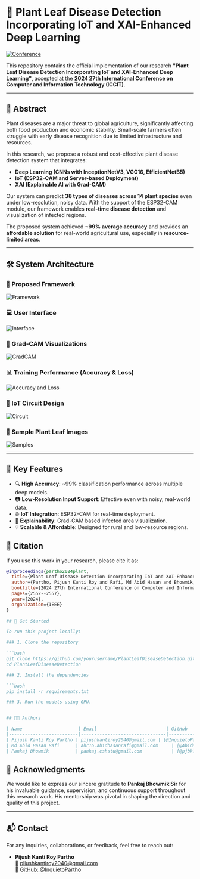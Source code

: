 # 🌿 Plant Leaf Disease Detection Incorporating IoT and XAI-Enhanced Deep Learning

[![Conference](https://img.shields.io/badge/ICCIT-2024-orange)](https://ieeexplore.ieee.org/abstract/document/11021966)

This repository contains the official implementation of our research **"Plant Leaf Disease Detection Incorporating IoT and XAI-Enhanced Deep Learning"**, accepted at the **2024 27th International Conference on Computer and Information Technology (ICCIT)**.

---

## 📄 Abstract

Plant diseases are a major threat to global agriculture, significantly affecting both food production and economic stability. Small-scale farmers often struggle with early disease recognition due to limited infrastructure and resources.

In this research, we propose a robust and cost-effective plant disease detection system that integrates:

- **Deep Learning (CNNs with InceptionNetV3, VGG16, EfficientNetB5)**
- **IoT (ESP32-CAM and Server-based Deployment)**
- **XAI (Explainable AI with Grad-CAM)**

Our system can predict **38 types of diseases across 14 plant species** even under low-resolution, noisy data. With the support of the ESP32-CAM module, our framework enables **real-time disease detection** and visualization of infected regions.

The proposed system achieved **~99% average accuracy** and provides an **affordable solution** for real-world agricultural use, especially in **resource-limited areas**.

---

## 🛠️ System Architecture

### 🔧 Proposed Framework

![Framework](Paper_images/framework.png)

### 💻 User Interface

![Interface](Paper_images/interface.png)

### 🧠 Grad-CAM Visualizations

![GradCAM](Paper_images/gradcam.png)

### 📊 Training Performance (Accuracy & Loss)

![Accuracy and Loss](Paper_images/Accuracy_Loss_CNN.png)

### 📡 IoT Circuit Design

![Circuit](Paper_images/CKT%20Graph_1.png)

### 🌱 Sample Plant Leaf Images

![Samples](Paper_images/sample.png)

---

## 🧪 Key Features

- 🔍 **High Accuracy**: ~99% classification performance across multiple deep models.
- 📷 **Low-Resolution Input Support**: Effective even with noisy, real-world data.
- 🌐 **IoT Integration**: ESP32-CAM for real-time deployment.
- 🧠 **Explainability**: Grad-CAM based infected area visualization.
- 💡 **Scalable & Affordable**: Designed for rural and low-resource regions.

## 🔗 Citation

If you use this work in your research, please cite it as:

````bibtex
@inproceedings{partho2024plant,
  title={Plant Leaf Disease Detection Incorporating IoT and XAI-Enhanced Deep Learning},
  author={Partho, Pijush Kanti Roy and Rafi, Md Abid Hasan and Bhowmik, Pankaj},
  booktitle={2024 27th International Conference on Computer and Information Technology (ICCIT)},
  pages={2552--2557},
  year={2024},
  organization={IEEE}
}

## 🚀 Get Started

To run this project locally:

### 1. Clone the repository

```bash
git clone https://github.com/yourusername/PlantLeafDiseaseDetection.git
cd PlantLeafDiseaseDetection

### 2. Install the dependencies

```bash
pip install -r requirements.txt

### 3. Run the models using GPU.


## 👨‍💻 Authors

| Name                     | Email                          | GitHub                                        |
|--------------------------|--------------------------------|-----------------------------------------------|
| Pijush Kanti Roy Partho | pijushkantiroy2040@gmail.com | [@InquietoPartho](https://github.com/InquietoPartho) |
| Md Abid Hasan Rafi      | ahr16.abidhasanrafi@gmail.com     | [@AbidHasanRafi](https://github.com/AbidHasanRafi)     |
| Pankaj Bhowmik          | pankaj.cshstu@gmail.com           | [@pjbk](https://github.com/pjbk) |
````

## 📣 Acknowledgments

We would like to express our sincere gratitude to **Pankaj Bhowmik Sir** for his invaluable guidance, supervision, and continuous support throughout this research work. His mentorship was pivotal in shaping the direction and quality of this project.

---

## 📬 Contact

For any inquiries, collaborations, or feedback, feel free to reach out:

- **Pijush Kanti Roy Partho**  
  📧 pijushkantiroy2040@gmail.com  
  🔗 [GitHub: @InquietoPartho](https://github.com/InquietoPartho)

